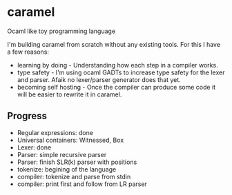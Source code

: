 caramel
=======

Ocaml like toy programming language


I'm building caramel from scratch without any existing tools. For this I have a few reasons:
  * learning by doing - Understanding how each step in a compiler works.
  * type safety - I'm using ocaml GADTs to increase type safety for the lexer and parser. Afaik no lexer/parser generator does that yet.
  * becoming self hosting - Once the compiler can produce some code it will be easier to rewrite it in caramel.

Progress
--------

  * Regular expressions: done
  * Universal containers: Witnessed, Box
  * Lexer: done
  * Parser: simple recursive parser
  * Parser: finish SLR(k) parser with positions
  * tokenize: begining of the language
  * compiler: tokenize and parse from stdin
  * compiler: print first and follow from LR parser
